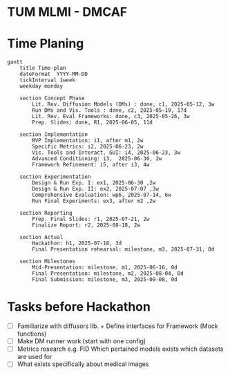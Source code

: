# TUM MLMI - DMCAF

# Time Planing
```mermaid
gantt
    title Time-plan
    dateFormat  YYYY-MM-DD
    tickInterval 1week
    weekday monday

    section Concept Phase
        Lit. Rev. Diffusion Models (DMs) : done, c1, 2025-05-12, 3w
        Run DMs and Vis. Tools : done, c2, 2025-05-19, 17d
        Lit. Rev. Eval Frameworks: done, c3, 2025-05-26, 3w
        Prep. Slides: done, R1, 2025-06-05, 11d

    section Implementation
        MVP Implementation: i1, after m1, 2w
        Specific Metrics: i2, 2025-06-23, 2w
        Vis. Tools and Interact. GUI: i4, 2025-06-23, 3w
        Advanced Conditioning: i3,  2025-06-30, 2w
        Framework Refinement: i5, after i3, 4w

    section Experimentation
        Design & Run Exp. I: ex1, 2025-06-30 ,2w
        Design & Run Exp. II: ex2, 2025-07-07 ,3w
        Comprehensive Evaluation: wp6, 2025-07-14, 6w
        Run Final Experiments: ex3, after m2 ,2w

    section Reporting
        Prep. Final Slides: r1, 2025-07-21, 2w
        Finalize Report: r2, 2025-08-18, 2w

    section Actual
        Hackathon: h1, 2025-07-18, 3d
        Final Presentation rehearsal: milestone, m3, 2025-07-31, 0d

    section Milestones
        Mid-Presentation: milestone, m1, 2025-06-16, 0d
        Final Presentation: milestone, m2, 2025-08-04, 0d
        Final Submission: milestone, m3, 2025-09-08, 0d
```

# Tasks before Hackathon
- [ ] Familiarize with diffusors lib. + Define interfaces for Framework (Mock functions)
- [ ] Make DM runner work (start with one config)
- [ ] Metrics research e.g. FID Which pertained models exists which datasets are used for
- [ ] What exists specifically about medical images